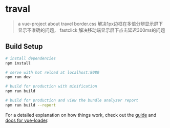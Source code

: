 # traval

> a vue-project about travel
 border.css 解决1px边框在多倍分辨显示屏下显示不准确的问题，
 fastclick 解决移动端显示屏下点击延迟300ms的问题

## Build Setup

``` bash
# install dependencies
npm install

# serve with hot reload at localhost:8080
npm run dev

# build for production with minification
npm run build

# build for production and view the bundle analyzer report
npm run build --report
```

For a detailed explanation on how things work, check out the [guide](http://vuejs-templates.github.io/webpack/) and [docs for vue-loader](http://vuejs.github.io/vue-loader).

